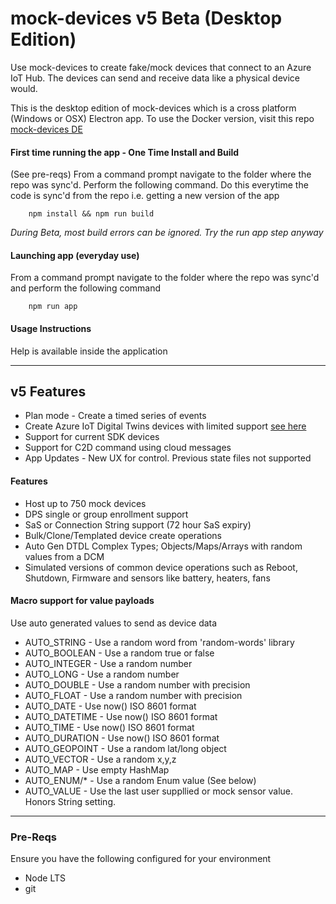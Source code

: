 # mock-devices v5 Beta (Desktop Edition)
Use mock-devices to create fake/mock devices that connect to an Azure IoT Hub. The devices can send and receive data like a physical device would.

This is the desktop edition of mock-devices which is a cross platform (Windows or OSX) Electron app. To use the Docker version, visit this repo [mock-devices DE](http://github.com/codetunez/mock-devices-de)

#### First time running the app - One Time Install and Build
(See pre-reqs) From a command prompt navigate to the folder where the repo was sync'd. Perform the following command. Do this everytime the code is sync'd from the repo i.e. getting a new version of the app

        npm install && npm run build

_During Beta, most build errors can be ignored. Try the run app step anyway_

#### Launching app (everyday use)
From a command prompt navigate to the folder where the repo was sync'd and perform the following command

        npm run app

#### Usage Instructions
Help is available inside the application

---

## v5 Features
- Plan mode - Create a timed series of events
- Create Azure IoT Digital Twins devices with limited support [see here](https://www.npmjs.com/package/azure-iot-digitaltwins-device/v/1.0.0-pnp-refresh.0)
- Support for current SDK devices
- Support for C2D command using cloud messages
- App Updates - New UX for control. Previous state files not supported

#### Features
- Host up to 750 mock devices
- DPS single or group enrollment support 
- SaS or Connection String support (72 hour SaS expiry)
- Bulk/Clone/Templated device create operations
- Auto Gen DTDL Complex Types; Objects/Maps/Arrays with random values from a DCM
- Simulated versions of common device operations such as Reboot, Shutdown, Firmware and sensors like battery, heaters, fans

#### Macro support for value payloads
Use auto generated values to send as device data

- AUTO_STRING - Use a random word from 'random-words' library
- AUTO_BOOLEAN - Use a random true or false
- AUTO_INTEGER - Use a random number
- AUTO_LONG - Use a random number
- AUTO_DOUBLE - Use a random number with precision
- AUTO_FLOAT - Use a random number with precision
- AUTO_DATE - Use now() ISO 8601 format
- AUTO_DATETIME - Use now() ISO 8601 format
- AUTO_TIME - Use now() ISO 8601 format
- AUTO_DURATION - Use now() ISO 8601 format
- AUTO_GEOPOINT - Use a random lat/long object
- AUTO_VECTOR - Use a random x,y,z
- AUTO_MAP - Use empty HashMap
- AUTO_ENUM/* - Use a random Enum value (See below)
- AUTO_VALUE - Use the last user suppllied or mock sensor value. Honors String setting.

--- 
### Pre-Reqs
Ensure you have the following configured for your environment

- Node LTS
- git